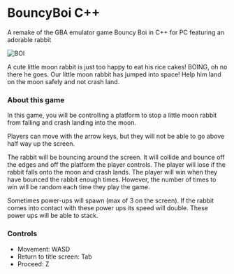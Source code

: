 # BouncyBoi C++
A remake of the GBA emulator game Bouncy Boi in C++ for PC featuring an adorable rabbit

![BOI](BouncyBoiCpp/images/bouncingboi.gif)

A cute little moon rabbit is just too happy to eat his rice cakes! BOING, oh no
there he goes. Our little moon rabbit has jumped into space! Help him land on
the moon safely and not crash land.

### About this game
In this game, you will be controlling a platform to stop a little moon rabbit
from falling and crash landing into the moon.

Players can move with the arrow keys, but they will not be able to go above
half way up the screen.

The rabbit will be bouncing around the screen. It will collide and bounce
off the edges and off the platform the player controls. The player will lose if
the rabbit falls onto the moon and crash lands. The player will win when they
have bounced the rabbit enough times. However, the number of times to win will
be random each time they play the game.

Sometimes power-ups will spawn (max of 3 on the screen). If the rabbit comes
into contact with these power ups its speed will double. These power ups will
be able to stack.

### Controls
* Movement: WASD
* Return to title screen: Tab
* Proceed: Z
